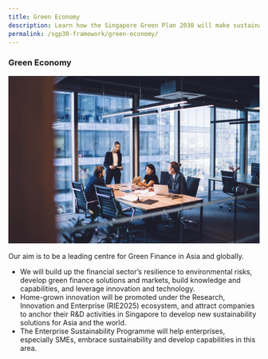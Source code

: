```yaml
---
title: Green Economy
description: Learn how the Singapore Green Plan 2030 will make sustainability a key competitive advantage for us, and present new opportunities for growth and job creation.
permalink: /sgp30-framework/green-economy/
---
```


### Green Economy

![Green Economy](/images/framework/framework_greeneconomy.jpg)

Our aim is to be a leading centre for Green Finance in Asia and globally.

- We will build up the financial sector’s resilience to environmental risks, develop green finance solutions and markets, build knowledge and capabilities, and leverage innovation and technology.  
- Home-grown innovation will be promoted under the Research, Innovation and Enterprise (RIE2025) ecosystem, and attract companies to anchor their R&D activities in Singapore to develop new sustainability solutions for Asia and the world.
- The Enterprise Sustainability Programme will help enterprises, especially SMEs, embrace sustainability and develop capabilities in this area.
